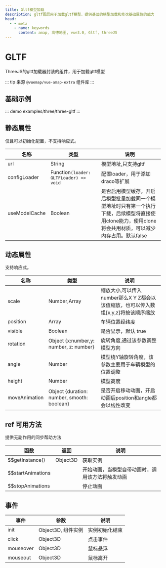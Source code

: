 ```yaml
---
title: Gltf模型加载
description: gltf图层用于加载gltf模型，提供基础的模型加载和修改基础属性的能力
head:
  - - meta
    - name: keywords
      content: amap, 高德地图, vue3.0, Gltf, threeJS
---
```


# GLTF
ThreeJS的gltf加载器封装的组件，用于加载gltf模型

::: tip
来源 ```@vuemap/vue-amap-extra``` 组件库
:::

## 基础示例

::: demo
examples/three/three-gltf
:::


## 静态属性
仅且可以初始化配置，不支持响应式。

| 名称            | 类型                                     | 说明                                                                                  |
|---------------|----------------------------------------|-------------------------------------------------------------------------------------|
| url           | String                                 | 模型地址,只支持gltf                                                                        |
| configLoader  | Function`(loader: GLTFLoader) => void` | 配置loader，用于添加draco等扩展                                                               |
| useModelCache | Boolean                                | 是否启用模型缓存，开启后模型批量加载同一个模型地址时只有第一个执行下载，后续模型将直接使用clone能力，使用clone将会共用材质，可以减少内存占用。默认false |

## 动态属性
支持响应式。

名称 | 类型                                         | 说明
---|--------------------------------------------|---|
scale | Number,Array | 缩放大小,可以传入number那么X Y Z都会以该值缩放，也可以传入数组[x,y,z]将按该顺序缩放
position | Array                                      | 车辆位置经纬度
visible | Boolean                                    | 是否显示，默认 true
rotation | Object {x:number,y: number, z: number}     | 旋转角度,通过该参数调整模型方向
angle | Number                                     | 模型绕Y轴旋转角度，该参数主要用于车辆模型的位置调整
height | Number                                     | 模型高度
moveAnimation | Object {duration: number, smooth: boolean} | 是否开启移动动画，开启动画后position和angle都会以线性改变

## ref 可用方法
提供无副作用的同步帮助方法

函数 | 返回 | 说明
---|---|---|
$$getInstance() | Object3D | 获取实例
$$startAnimations |   | 开始动画，当模型自带动画时，调用该方法将触发动画
$$stopAnimations |   | 停止动画

## 事件

事件 | 参数 | 说明
---|---|---|
init | Object3D, 组件实例 | 实例初始化结束
click | Object3D | 点击事件
mouseover | Object3D | 鼠标悬浮
mouseout | Object3D | 鼠标离开

